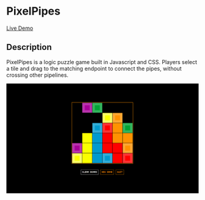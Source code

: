 # PixelPipes

[Live Demo][site]

[site]: http://persever.github.io/pipes

## Description

PixelPipes is a logic puzzle game built in Javascript and CSS. Players select a
tile and drag to the matching endpoint to connect the pipes, without crossing
other pipelines.

![Screen Shot](pipesscreenshot.png)
